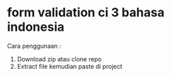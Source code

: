 # form validation ci 3 bahasa indonesia
Cara penggunaan : 
  1. Download zip atau clone repo
  2. Extract file kemudian paste di project 

